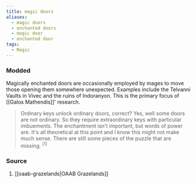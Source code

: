 ```yaml
---
title: magic doors
aliases:
  - magic doors
  - enchanted doors
  - magic door
  - enchanted door
tags:
  - Magic
---
```

### Modded
Magically enchanted doors are occasionally employed by mages to move those opening them somewhere unexpected. Examples include the Telvanni Vaults in Vivec and the ruins of Indoranyon. This is the primary focus of [[Galos Mathendis]]' research. 

> Ordinary keys unlock ordinary doors, correct? Yes, well some doors are not ordinary. So they require extraordinary keys with particular imbuements. The enchantment isn't important, but words of power are. It's all theoretical at this point and I know this might not make much sense. There are still some pieces of the puzzle that are missing. <sup>[1]</sup>
### Source
1. [[oaab-grazelands|OAAB Grazelands]]
